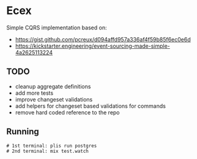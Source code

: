 # Ecex


Simple CQRS implementation based on:

  - https://gist.github.com/pcreux/d094affd957a336af4f59b85f6ec0e6d
  - https://kickstarter.engineering/event-sourcing-made-simple-4a2625113224


## TODO

  - cleanup aggregate definitions
  - add more tests
  - improve changeset validations
  - add helpers for changeset based validations for commands
  - remove hard coded reference to the repo


## Running
```
# 1st terminal: plis run postgres
# 2nd terminal: mix test.watch
```
